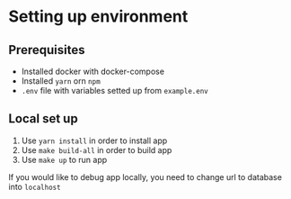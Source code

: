 # Setting up environment

## Prerequisites

- Installed docker with docker-compose
- Installed `yarn` orn `npm`
- `.env` file with variables setted up from `example.env`

## Local set up

1. Use `yarn install` in order to install app
2. Use `make build-all` in order to build app
3. Use `make up` to run app

If you would like to debug app locally, you need to change url to database into `localhost`